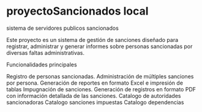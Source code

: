 # proyectoSancionados local 
sistema de servidores publicos sancionados

Este proyecto es un sistema de gestión de sanciones diseñado para registrar, administrar y generar informes sobre personas sancionadas por diversas faltas administrativas.

Funcionalidades principales

Registro de personas sancionadas.
Administración de múltiples sanciones por persona.
Generación de reportes en formato Excel e impresión de tablas 
Impugnación de sanciones.
Generación de registros en formato PDF con información detallada de las sanciones.
Catalogo de autoridades sancionadoras
Catalogo sanciones impuestas
Catalogo dependencias